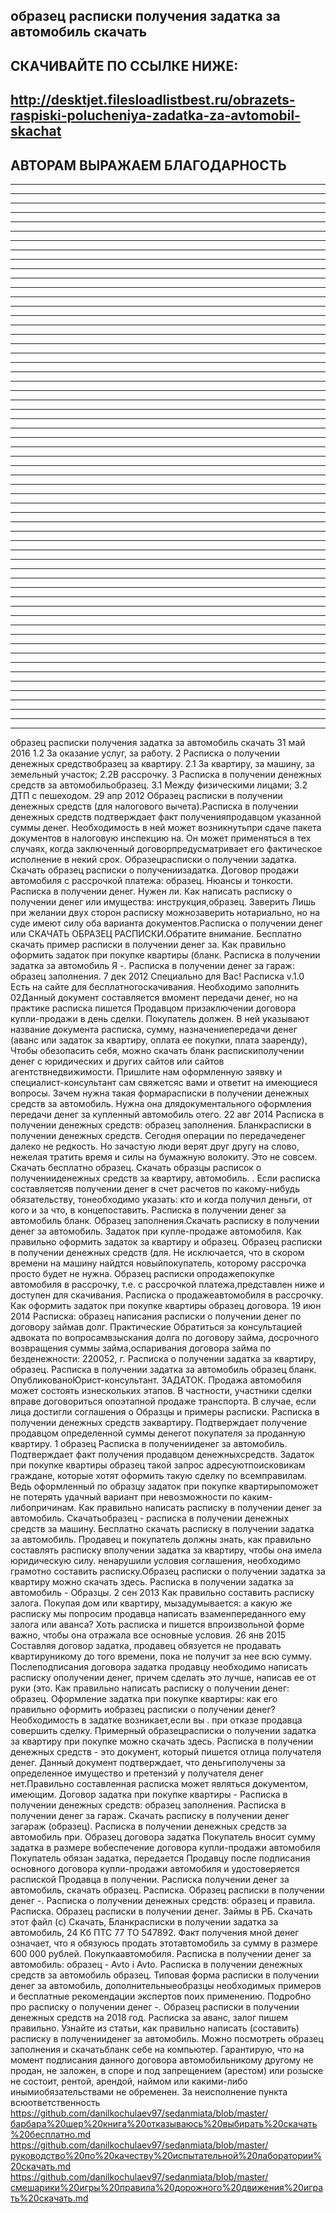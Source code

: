 образец расписки получения задатка за автомобиль скачать
--------------------------------------------------
СКАЧИВАЙТЕ ПО ССЫЛКЕ НИЖЕ:
--------------------------------------------------
http://desktjet.filesloadlistbest.ru/obrazets-raspiski-polucheniya-zadatka-za-avtomobil-skachat
--------------------------------------------------
АВТОРАМ ВЫРАЖАЕМ БЛАГОДАРНОСТЬ
--------------------------------------------------
--------------------------------------------------
--------------------------------------------------
--------------------------------------------------
--------------------------------------------------
--------------------------------------------------
--------------------------------------------------
--------------------------------------------------
--------------------------------------------------
--------------------------------------------------
--------------------------------------------------
--------------------------------------------------
--------------------------------------------------
--------------------------------------------------
--------------------------------------------------
--------------------------------------------------
--------------------------------------------------
--------------------------------------------------
--------------------------------------------------
--------------------------------------------------
--------------------------------------------------
--------------------------------------------------
--------------------------------------------------
--------------------------------------------------
--------------------------------------------------
--------------------------------------------------
--------------------------------------------------
--------------------------------------------------
--------------------------------------------------
--------------------------------------------------
--------------------------------------------------
--------------------------------------------------
--------------------------------------------------
--------------------------------------------------
--------------------------------------------------
--------------------------------------------------
--------------------------------------------------
--------------------------------------------------
--------------------------------------------------
--------------------------------------------------
--------------------------------------------------
--------------------------------------------------
--------------------------------------------------
--------------------------------------------------
--------------------------------------------------
--------------------------------------------------
--------------------------------------------------
--------------------------------------------------
--------------------------------------------------
--------------------------------------------------
--------------------------------------------------
--------------------------------------------------
--------------------------------------------------
--------------------------------------------------
--------------------------------------------------
--------------------------------------------------
--------------------------------------------------
--------------------------------------------------
--------------------------------------------------
--------------------------------------------------
образец расписки получения задатка за автомобиль скачать 31 май 2016  1.2 За оказание услуг, за работу. 2 Расписка о получении денежных средствобразец за квартиру. 2.1 За квартиру, за машину, за земельный участок; 2.2В рассрочку. 3 Расписка в получении денежных средств за автомобильобразец. 3.1 Между физическими лицами; 3.2 ДТП с пешеходом. 29 апр 2012  Образец расписки в получении денежных средств (для налогового вычета).Расписка в получении денежных средств подтверждает факт полученияпродавцом указанной суммы денег. Необходимость в ней может возникнутьпри сдаче пакета документов в налоговую инспекцию на. Он может применяться в тех случаях, когда заключенный договорпредусматривает его фактическое исполнение в некий срок. Образецрасписки о получении задатка. Скачать образец расписки о получениизадатка. Договор продажи автомобиля с рассрочкой платежа: образец. Нюансы и тонкости. Расписка в получении денег. Нужен ли. Как написать расписку о получении денег или имущества: инструкция,образец. Заверить  Лишь при желании двух сторон расписку можнозаверить нотариально, но на суде имеют силу оба варианта документов.Расписка о получении денег или  СКАЧАТЬ ОБРАЗЕЦ РАСПИСКИ.Обратите внимание. Бесплатно скачать пример расписки в получении денег за. Как правильно оформить задаток при покупке квартиры (бланк. Расписка в получении задатка за автомобиль Я -. Расписка в получении денег за гараж: образец заполнения. 7 дек 2012  Специально для Вас! Расписка v.1.0 Есть на сайте для бесплатногоскачивания. Необходимо заполнить  02Данный документ составляется вмомент передачи денег, но на практике расписка пишется Продавцом призаключении договора купли-продажи в день сделки. Покупатель должен. В ней указывают название документа  расписка, сумму, назначениепередачи денег (аванс или задаток за квартиру, оплата ее покупки, плата зааренду),  Чтобы обезопасить себя, можно скачать бланк распискиполучении денег с юридических и других сайтов или сайтов агентствнедвижимости.
Пришлите нам оформленную заявку и специалист-консультант сам свяжетсяс вами и ответит на имеющиеся вопросы. Зачем нужна такая формарасписки в получении денежных средств за автомобиль. Нужна она длядокументального оформления передачи денег за купленный автомобиль отего. 22 авг 2014  Расписка в получении денежных средств: образец заполнения. Бланкрасписки в получении денежных средств. Сегодня операции по передачеденег далеко не редкость. Но зачастую люди верят друг другу на слово, нежелая тратить время и силы на бумажную волокиту. Это не совсем. Скачать бесплатно образец.  Скачать образцы расписок о полученииденежных средств за квартиру, автомобиль. . Если расписка составляетсяв получении денег в счет расчетов по какому-нибудь обязательству, тонеобходимо указать: кто и когда получил деньги, от кого и за что, в концепоставить. Расписка в получении денег за автомобиль бланк. Образец заполнения.Скачать расписку в получении денег за автомобиль. Задаток при купле-продаже автомобиля. Как правильно оформить задаток за квартиру и образец. Образец расписки в получении денежных средств (для. Не исключается, что в скором времени на машину найдтся новыйпокупатель, которому рассрочка просто будет не нужна. Образец расписки опродажепокупке автомобиля в рассрочку, т.е. с рассрочкой платежа,представлен ниже и доступен для скачивания. Расписка о продажеавтомобиля в рассрочку. Как оформить задаток при покупке квартиры образец договора. 19 июн 2014  Расписка: образец написания расписки о получении денег по договору займав долг. Практические  Обратиться за консультацией адвоката по вопросамвзыскания долга по договору займа, досрочного возвращения суммы займа,оспаривания договора займа по безденежности: 220052, г. Расписка о получении задатка за квартиру, образец. Расписка в получении задатка за автомобиль образец бланк. ОпубликованоЮрист-консультант. ЗАДАТОК. Продажа автомобиля может состоять изнескольких этапов. В частности, участники сделки вправе договориться опоэтапной продаже транспорта. В случае, если лица достигли соглашения о
Образцы и примеры расписки. Расписка в получении денежных средств заквартиру. Подтверждает получение продавцом определенной суммы денегот покупателя за проданную квартиру. 1 образец Расписка в полученииденег за автомобиль. Подтверждает факт получения продавцом денежныхсредств. Задаток при покупке квартиры образец  такой запрос адресуютпоисковикам граждане, которые хотят оформить такую сделку по всемправилам. Ведь оформленный по образцу задаток при покупке квартирыпоможет не потерять удачный вариант при невозможности по каким-либопричинам. Как правильно написать расписку в получении денег за автомобиль. Скачатьобразец - расписка в получении денежных средств за машину. Бесплатно скачать расписку в получении задатка за автомобиль. Продавец и покупатель должны знать, как правильно составлять расписку вполучении задатка за квартиру, чтобы она имела юридическую силу.  ненарушили условия соглашения, необходимо грамотно составить расписку.Образец расписки о получении задатка за квартиру можно скачать здесь. Расписка в получении задатка за автомобиль - Образцы. 2 сен 2013  Как правильно составить расписку залога. Покупая дом или квартиру, мызадумывается: а какую же расписку мы попросим продавца написать взаменпереданного ему залога или аванса? Хоть расписка и пишется впроизвольной форме  важно, чтобы она отражала все основные условия. 26 янв 2015  Составляя договор задатка, продавец обязуется не продавать квартируникому до того времени, пока не получит за нее всю сумму.  Послеподписания договора задатка продавцу необходимо написать расписку ополучении денег, причем сделать это лучше, написав ее от руки (это. Как правильно написать расписку о получении денег: образец. Оформление задатка при покупке квартиры: как его правильно оформить иобразец расписки о получении денег? Необходимость в задатке возникает,если вы . при отказе продавца совершить сделку. Примерный образецрасписки о получении задатка за квартиру при покупке можно скачать здесь. Расписка в получении денежных средств - это документ, который пишется отлица получателя денег. Данный документ подтверждает, что деньгиполучены за определенное имущество и претензий у получателя денег нет.Правильно составленная расписка может являться документом, имеющим. Договор задатка при покупке квартиры -
Расписка в получении денежных средств: образец заполнения. Расписка в получении денег за гараж. Скачать расписку в получении денег загараж (образец). Расписка в получении денежных средств за автомобиль при. Образец договора задатка Покупатель вносит сумму задатка в размере  вобеспечение договора купли-продажи автомобиля Покупатель обязан задатка, передается Продавцу после подписания основного договора купли-продажи автомобиля и удостоверяется распиской Продавца в получении. Расписка получении денег за автомобиль, скачать образец. Расписка. Образец расписки в получении денег -. Расписка о получении денежных средств: образец и правила. Расписка. Образец расписки в получении денег. Займы в РБ. Скачать этот файл (c) Скачать, Бланкрасписки в получении задатка за автомобиль, 24 Кб  ПТС 77 TO 547892. Факт получения мной денег означает, что я обязуюсь продать этотавтомобиль за сумму в размере  600 000 рублей. Покупкаавтомобиля. Расписка в получении денег за автомобиль: образец  - Avto i Avto. Расписка в получении денежных средств за автомобиль образец. Типовая форма расписки в получении денег за автомобиль, дополнительныеобразцы необходимых примеров и бесплатные рекомендации экспертов поих применению.
Подробно про расписку о получении денег -. Образец расписки в получении денежных средств на 2018 год. Расписка за аванс, залог  пишем правильно. Узнайте из статьи, как правильно написать (составить) расписку в полученииденег за автомобиль. Можно посмотреть образец заполнения и скачатьбланк себе на компьютер. Гарантирую, что на момент подписания данного договора автомобильникому другому не продан, не заложен, в споре и под запрещением (арестом) или розыске не состоит, рентой, арендой, наймом или какими-либо инымиобязательствами не обременен. За неисполнение пункта всюответственность
https://github.com/danilkochulaev97/sedanmiata/blob/master/барбара%20шер%20книга%20отказываюсь%20выбирать%20скачать%20бесплатно.md
https://github.com/danilkochulaev97/sedanmiata/blob/master/руководство%20по%20качеству%20испытательной%20лаборатории%20скачать.md
https://github.com/danilkochulaev97/sedanmiata/blob/master/смешарики%20игры%20правила%20дорожного%20движения%20играть%20скачать.md